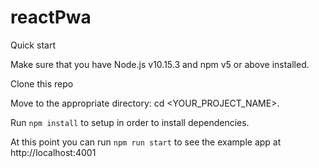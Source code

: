 # reactPwa


Quick start

Make sure that you have Node.js v10.15.3 and npm v5 or above installed.

Clone this repo

Move to the appropriate directory: cd <YOUR_PROJECT_NAME>.

Run `npm install` to setup in order to install dependencies.

At this point you can run `npm run start` to see the example app at http://localhost:4001

